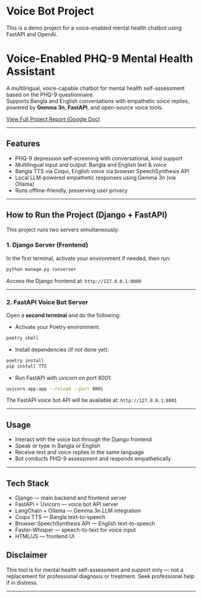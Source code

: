 # Voice Bot Project

This is a demo project for a voice-enabled mental health chatbot using FastAPI and OpenAI.
# Voice-Enabled PHQ-9 Mental Health Assistant

A multilingual, voice-capable chatbot for mental health self-assessment based on the PHQ-9 questionnaire.  
Supports Bangla and English conversations with empathetic voice replies, powered by **Gemma 3n**, **FastAPI**, and open-source voice tools.

[View Full Project Report (Google Doc)](https://docs.google.com/document/d/1kfWjKB05gqbQSdX4Ep7T6VNGSQgcwyWUT9FtlnCCNTk/edit?tab=t.0)


---

## Features

- PHQ-9 depression self-screening with conversational, kind support  
- Multilingual input and output: Bangla and English text & voice  
- Bangla TTS via Coqui, English voice via browser SpeechSynthesis API  
- Local LLM-powered empathetic responses using Gemma 3n (via Ollama)  
- Runs offline-friendly, preserving user privacy

---

## How to Run the Project (Django + FastAPI)

This project runs two servers simultaneously:

### 1. Django Server (Frontend)

In the first terminal, activate your environment if needed, then run:

```bash
python manage.py runserver
````

Access the Django frontend at:
`http://127.0.0.1:8000`

---

### 2. FastAPI Voice Bot Server

Open a **second terminal** and do the following:

* Activate your Poetry environment:

```bash
poetry shell
```

* Install dependencies (if not done yet):

```bash
poetry install
pip install TTS
```

* Run FastAPI with uvicorn on port 8001:

```bash
uvicorn app:app --reload --port 8001
```

The FastAPI voice bot API will be available at:
`http://127.0.0.1:8001`

---

## Usage

* Interact with the voice bot through the Django frontend
* Speak or type in Bangla or English
* Receive text and voice replies in the same language
* Bot conducts PHQ-9 assessment and responds empathetically

---

## Tech Stack

* Django — main backend and frontend server
* FastAPI + Uvicorn — voice bot API server
* LangChain + Ollama — Gemma 3n LLM integration
* Coqui TTS — Bangla text-to-speech
* Browser SpeechSynthesis API — English text-to-speech
* Faster-Whisper — speech-to-text for voice input
* HTML/JS — frontend UI




## Disclaimer

This tool is for mental health self-assessment and support only — not a replacement for professional diagnosis or treatment. Seek professional help if in distress.

---


